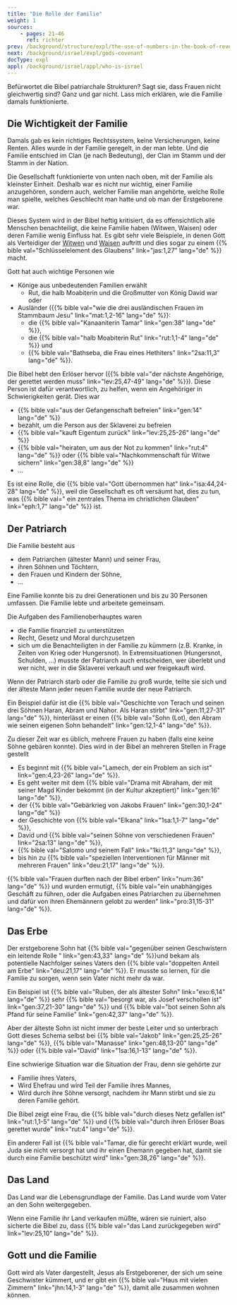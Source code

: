 ```yaml
---
title: "Die Rolle der Familie"
weight: 1
sources:
    - pages: 21–46
      ref: richter
prev: /background/structure/expl/the-use-of-numbers-in-the-book-of-revelation
next: /background/israel/expl/gods-covenant
docType: expl
appl: /background/israel/appl/who-is-israel
---
```


Befürwortet die Bibel patriarchale Strukturen? Sagt sie, dass Frauen nicht gleichwertig sind? Ganz und gar nicht. Lass mich erklären, wie die Familie damals funktionierte.

## Die Wichtigkeit der Familie

<a name="7234"></a>
Damals gab es kein richtiges Rechtssystem, keine Versicherungen, keine Renten. Alles wurde in der Familie geregelt, in der man lebte. Und die Familie entschied im Clan (je nach Bedeutung), der Clan im Stamm und der Stamm in der Nation.

Die Gesellschaft funktionierte von unten nach oben, mit der Familie als kleinster Einheit. Deshalb war es nicht nur wichtig, einer Familie anzugehören, sondern auch, welcher Familie man angehörte, welche Rolle man spielte, welches Geschlecht man hatte und ob man der Erstgeborene war.

Dieses System wird in der Bibel heftig kritisiert, da es offensichtlich alle Menschen benachteiligt, die keine Familie haben (Witwen, Waisen) oder deren Familie wenig Einfluss hat. Es gibt sehr viele Beispiele, in denen Gott als Verteidiger der [Witwen](https://www.bibleserver.com/search/SLT/Witwen) und [Waisen](https://www.bibleserver.com/search/SLT/Waisen) auftritt und dies sogar zu einem {{% bible val="Schlüsselelement des Glaubens" link="jas:1,27" lang="de" %}} macht.

Gott hat auch wichtige Personen wie 
- Könige aus unbedeutenden Familien erwählt 
    - Rut, die halb Moabiterin und die Großmutter von König David war oder 
- Ausländer ({{% bible val="wie die drei ausländischen Frauen im Stammbaum Jesu" link="mat:1,2-16" lang="de" %}}: 
    - die {{% bible val="Kanaaniterin Tamar" link="gen:38" lang="de" %}}, 
    - die {{% bible val="halb Moabiterin Rut" link="rut:1,1-4" lang="de" %}} und 
    - {{% bible val="Bathseba, die Frau eines Hethiters" link="2sa:11,3" lang="de" %}}.

Die Bibel hebt den Erlöser hervor ({{% bible val="der nächste Angehörige, der gerettet werden muss" link="lev:25,47-49" lang="de" %}}). Diese Person ist dafür verantwortlich, zu helfen, wenn ein Angehöriger in Schwierigkeiten gerät. Dies war
- {{% bible val="aus der Gefangenschaft befreien" link="gen:14" lang="de" %}}
- bezahlt, um die Person aus der Sklaverei zu befreien
- {{% bible val="kauft Eigentum zurück" link="lev:25,25-26" lang="de" %}}
- {{% bible val="heiraten, um aus der Not zu kommen" link="rut:4" lang="de" %}} oder {{% bible val="Nachkommenschaft für Witwe sichern" link="gen:38,8" lang="de" %}}
- ...

Es ist eine Rolle, die {{% bible val="Gott übernommen hat" link="isa:44,24-28" lang="de" %}}, weil die Gesellschaft es oft versäumt hat, dies zu tun, was {{% bible val=" ein zentrales Thema im christlichen Glauben" link="eph:1,7" lang="de" %}} ist.

## Der Patriarch

<a name="75b9"></a>
Die Familie besteht aus

- dem Patriarchen (ältester Mann) und seiner Frau,
- ihren Söhnen und Töchtern,
- den Frauen und Kindern der Söhne,
- …

Eine Familie konnte bis zu drei Generationen und bis zu 30 Personen umfassen. Die Familie lebte und arbeitete gemeinsam.

Die Aufgaben des Familienoberhauptes waren

- die Familie finanziell zu unterstützen
- Recht, Gesetz und Moral durchzusetzen
- sich um die Benachteiligten in der Familie zu kümmern (z.B. Kranke, in Zeiten von Krieg oder Hungersnot). In Extremsituationen (Hungersnot, Schulden, …) musste der Patriarch auch entscheiden, wer überlebt und wer nicht, wer in die Sklaverei verkauft und wer freigekauft wird.

Wenn der Patriarch starb oder die Familie zu groß wurde, teilte sie sich und der älteste Mann jeder neuen Familie wurde der neue Patriarch.

Ein Beispiel dafür ist die {{% bible val="Geschichte von Terach und seinen drei Söhnen Haran, Abram und Nahor. Als Haran stirbt" link="gen:11,27-31" lang="de" %}}, hinterlässt er einen {{% bible val="Sohn (Lot), den Abram wie seinen eigenen Sohn behandelt" link="gen:12,1-4" lang="de" %}}.

Zu dieser Zeit war es üblich, mehrere Frauen zu haben (falls eine keine Söhne gebären konnte). Dies wird in der Bibel an mehreren Stellen in Frage gestellt

- Es beginnt mit {{% bible val="Lamech, der ein Problem an sich ist" link="gen:4,23-26" lang="de" %}}.
- Es geht weiter mit dem {{% bible val="Drama mit Abraham, der mit seiner Magd Kinder bekommt (in der Kultur akzeptiert)" link="gen:16" lang="de" %}},
- der {{% bible val="Gebärkrieg von Jakobs Frauen" link="gen:30,1-24" lang="de" %}}
- der Geschichte von {{% bible val="Elkana" link="1sa:1,1-7" lang="de" %}},
- David und {{% bible val="seinen Söhne von verschiedenen Frauen" link="2sa:13" lang="de" %}},
- {{% bible val="Salomo und seinem Fall" link="1ki:11,3" lang="de" %}},
- bis hin zu {{% bible val="speziellen Interventionen für Männer mit mehreren Frauen" link="deu:21,17" lang="de" %}}.

{{% bible val="Frauen durften nach der Bibel erben" link="num:36" lang="de" %}} und wurden ermutigt, {{% bible val="ein unabhängiges Geschäft zu führen, oder die Aufgaben eines Patriarchen zu übernehmen und dafür von ihren Ehemännern gelobt zu werden" link="pro:31,15-31" lang="de" %}}.

## Das Erbe

<a name="50b0"></a>
Der erstgeborene Sohn hat {{% bible val="gegenüber seinen Geschwistern ein leitende Rolle " link="gen:43,33" lang="de" %}}und bekam als potentielle Nachfolger seines Vaters den {{% bible val="doppelten Anteil am Erbe" link="deu:21,17" lang="de" %}}. Er musste so lernen, für die Familie zu sorgen, wenn sein Vater nicht mehr da war.

Ein Beispiel ist {{% bible val="Ruben, der als ältester Sohn" link="exo:6,14" lang="de" %}} sehr {{% bible val="besorgt war, als Josef verschollen ist" link="gen:37,21-30" lang="de" %}} und {{% bible val="bot seinen Sohn als Pfand für seine Familie" link="gen:42,37" lang="de" %}}.

Aber der älteste Sohn ist nicht immer der beste Leiter und so unterbrach Gott dieses Schema selbst bei {{% bible val="Jakob" link="gen:25,25-26" lang="de" %}}, {{% bible val="Manasse" link="gen:48,13-20" lang="de" %}} oder {{% bible val="David" link="1sa:16,1-13" lang="de" %}}.

Eine schwierige Situation war die Situation der Frau, denn sie gehörte zur

- Familie ihres Vaters,
- Wird Ehefrau und wird Teil der Familie ihres Mannes,
- Wird durch ihre Söhne versorgt, nachdem ihr Mann stirbt und sie zu deren Familie gehört.

Die Bibel zeigt eine Frau, die {{% bible val="durch dieses Netz gefallen ist" link="rut:1,1-5" lang="de" %}} und {{% bible val="durch ihren Erlöser Boas gerettet wurde" link="rut:4" lang="de" %}}.

Ein anderer Fall ist {{% bible val="Tamar, die für gerecht erklärt wurde, weil Juda sie nicht versorgt hat und ihr einen Ehemann gegeben hat, damit sie durch eine Familie beschützt wird" link="gen:38,26" lang="de" %}}.

## Das Land

<a name="5938"></a>
Das Land war die Lebensgrundlage der Familie. Das Land wurde vom Vater an den Sohn weitergegeben.

Wenn eine Familie ihr Land verkaufen müßte, wären sie ruiniert, also sicherte die Bibel zu, dass {{% bible val="das Land zurückgegeben wird" link="lev:25,10" lang="de" %}}.

## Gott und die Familie

<a name="26ef"></a>
Gott wird als Vater dargestellt, Jesus als Erstgeborener, der sich um seine Geschwister kümmert, und er gibt ein {{% bible val="Haus mit vielen Zimmern" link="jhn:14,1-3" lang="de" %}}, damit alle zusammen wohnen können.
